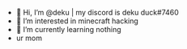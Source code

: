 - 👋 Hi, I’m @deku | my discord is deku duck#7460
- 👀 I’m interested in minecraft hacking
- 🌱 I’m currently learning nothing
- ur mom

